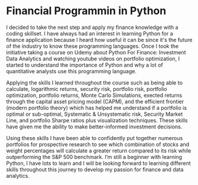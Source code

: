 # Financial Programmin in Python
I decided to take the next step and apply my finance knowledge with a coding skillset. I have always had an interest in learning Python for a finance application because I heard how useful it can be since it's the future of the industry to know these programming languages. Once I took the initiative taking a course on Udemy about Python For Finance: Investment Data Analytics and watching youtube videos on portfolio optimization, I started to understand the importance of Python and why a lot of quantitative analysts use this programming language.

Applying the skills I learned throughout the course such as being able to calculate, logarithmic returns, security risk, portfolio risk, portfolio optimization, portfolio returns, Monte Carlo Simulations, exected returns through the capital asset pricing model (CAPM), and the efficient frontier (modern portfolio theory) which has helped me understand if a portfolio is optimal or sub-optimal, Systematic & Unsystematic risk, Security Market Line, and portfolio Sharpe ratios plus visualization techniques. These skills have given me the ability to make better-informed investment decisions.

Using these skills I have been able to confidently put together numerous portfolios for prospective research to see which combination of stocks and weight percentages will calculate a greater return compared to its risk while outperforming the S&P 500 benchmark. I’m still a beginner with learning Python, I have lots to learn and I will be looking forward to learning different skills throughout this journey to develop my passion for finance and data analytics.

